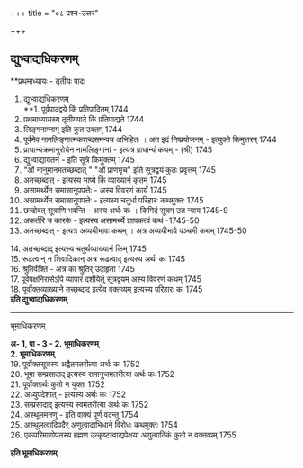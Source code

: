 +++
title = "०८ प्रश्न-उत्तर"

+++


## द्युभ्वाद्यधिकरणम्

**प्रथमाध्यायः - तृतीयः पादः  
1. द्युभ्वाद्यधिकरणम्  
**1. पूर्वपादद्वये किं प्रतिपादितम् 1744  
2. प्रथमाध्यायस्य तृतीयपादे किं प्रतिपाद्यते 1744  
3. लिङ्गनाम्नाम् इति कुत उक्तम् 1744  
4. पूर्वमेव नामलिङ्गात्मकशब्दसमन्वय अभिहितः । अत इदं निष्प्रयोजनम् - इत्युक्ते किमुत्तरम् 1744  
5. प्राधान्यक्रमानुरोधेन नामलिङ्गानां - इत्यत्र प्राधान्यं कथम् - (श्री) 1745  
6. द्युभ्वाद्यायतनं - इति सूत्रे किमुक्तम् 1745  
7. “ओं नानुमानमतच्छब्दात् " "ओं प्राणभृच" इति सूत्रद्वयं कुतः प्रवृत्तम् 1745  
8. अतच्छब्दात् - इत्यस्य भाष्ये किं व्याख्यानं कृतम् 1745  
9. असामर्थ्येन समासानुपपत्तेः - अस्य विवरणं कार्यं 1745  
10. असामर्थ्येन समासानुपपत्तेः - इत्यस्य चतुर्धा परिहारः कथमुक्तः 1745  
11. छन्दोवत् सूत्राणि भवन्ति - अस्य अर्थः कः । किमिदं सूत्रम् उत न्याय 1745-9  
12. अकर्तरि च कारके - इत्यस्य असामर्थ्ये ज्ञापकत्वं कथं -1745-50  
13. अतच्छब्दात् - इत्यत्र अव्ययीभावः कथम् । अत्र अव्ययीभावे पञ्चमी कथम् 1745-50

14\. अतच्छब्दाद् इत्यस्य चतुर्थव्याख्यानं किम् 1745  
15. रूढत्वान् न शिवादिकान् अत्र रूढत्वाद् इत्यस्य अर्थः कः 1745  
16. श्रुतिर्वक्ति - अत्र का श्रुतिर् उदाहृता 1745  
17. पूर्वपक्षनिरासेऽपि व्यापारं दर्शयितुं सूत्रद्वयम् अस्य विवरणं कथम् 1745  
18. पूर्वोक्तव्याख्याने तच्छब्दाद् इत्येव वक्तव्यम् इत्यस्य परिहारः कः 1745  
**इति द्युभ्वाद्यधिकरणम्**

------------------------------------------------------------------------

भूमाधिकरणम्

**अ- 1, पा - 3 - 2. भूमाधिकरणम्  
2. भूमाधिकरणम्**  
19. पूर्वोक्तसूत्रस्य अद्वैतमतरीत्या अर्थः कः 1752  
20. भूमा सम्प्रसादाद् इत्यस्य रामानुजमतरीत्या अर्थः कः 1752  
21. पूर्वोक्तार्थः कुतो न युक्तः 1752  
22. अध्युपदेशात् - इत्यस्य अर्थः कः 1752  
23. सम्प्रसादाद् इत्यस्य स्वमतरीत्या अर्थः कः 1752  
24. अस्थूलमनणु - इति वाक्यं पूर्णं वदन्तु 1754  
25. अस्थूलत्वादिपदैर् अणुत्वाद्यभिधाने विरोधः कथमुक्तः 1754  
26. एकपरिमाणोपतस्य ब्रह्मण उत्कृष्टत्वाद्यपेक्षया अणुत्वादिकं कुतो न वक्तव्यम् 1755

**इति भूमाधिकरणम्**

